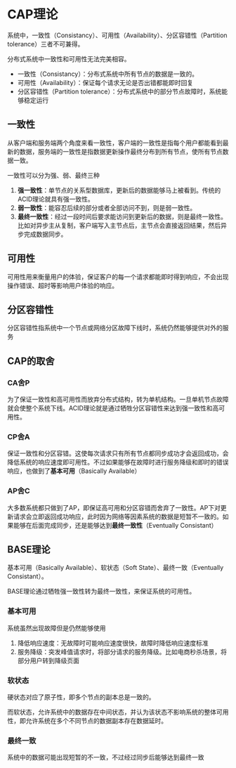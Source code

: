 # CAP理论

系统中，一致性（Consistancy）、可用性（Availability）、分区容错性（Partition tolerance）三者不可兼得。

分布式系统中一致性和可用性无法完美相容。

- 一致性（Consistancy）：分布式系统中所有节点的数据是一致的。
- 可用性（Availability）：保证每个请求无论是否出错都能即时回复
- 分区容错性（Partition tolerance）：分布式系统中的部分节点故障时，系统能够稳定运行

## 一致性

从客户端和服务端两个角度来看一致性，客户端的一致性是指每个用户都能看到最新的数据，服务端的一致性是指数据更新操作最终分布到所有节点，使所有节点数据一致。

一致性可以分为强、弱、最终三种

1. **强一致性**：单节点的关系型数据库，更新后的数据能够马上被看到。传统的ACID理论就具有强一致性。
2. **弱一致性**：能容忍后续的部分或者全部访问不到，则是弱一致性。
3. **最终一致性**：经过一段时间后要求能访问到更新后的数据，则是最终一致性。比如对异步主从复制，客户端写入主节点后，主节点会直接返回结果，然后异步完成数据同步。

## 可用性

可用性用来衡量用户的体验，保证客户的每一个请求都能即时得到响应，不会出现操作错误、超时等影响用户体验的响应。

## 分区容错性

分区容错性指系统中一个节点或网络分区故障下线时，系统仍然能够提供对外的服务



## CAP的取舍

### CA舍P

为了保证一致性和高可用性而放弃分布式结构，转为单机结构。一旦单机节点故障就会使整个系统下线。ACID理论就是通过牺牲分区容错性来达到强一致性和高可用性。

### CP舍A

保证一致性和分区容错。这使每次请求只有所有节点都同步成功才会返回成功，会降低系统的响应速度即可用性。不过如果能够在故障时进行服务降级和即时的错误响应，也做到了**基本可用**（Basically Available）

### AP舍C

大多数系统都只做到了AP，即保证高可用和分区容错而舍弃了一致性。AP下对更新请求会立即返回成功响应，此时因为网络等因素系统的数据是短暂不一致的。如果能够在后面完成同步，还是能够达到**最终一致性**（Eventually Consistant）



## BASE理论

基本可用（Basically Available）、软状态（Soft State）、最终一致（Eventually Consistant）。

BASE理论通过牺牲强一致性转为最终一致性，来保证系统的可用性。

### 基本可用

系统虽然出现故障但是仍然能够使用

1. 降低响应速度：无故障时可能响应速度很快，故障时降低响应速度标准
2. 服务降级：突发峰值请求时，将部分请求的服务降级。比如电商秒杀场景，将部分用户转到降级页面

### 软状态

硬状态对应了原子性，即多个节点的副本总是一致的。

而软状态，允许系统中的数据存在中间状态，并认为该状态不影响系统的整体可用性，即允许系统在多个不同节点的数据副本存在数据延时。

### 最终一致

系统中的数据可能出现短暂的不一致，不过经过同步后能够达到最终一致